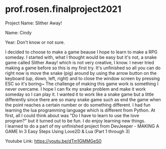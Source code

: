 # prof.rosen.finalproject2021

Project Name: Slither Away!

Name: Cindy 

Year: Don't know or not sure. 

I decided to choose to make a game beause I hope to learn to make a RPG someday. I started with, what I thought would be easy but it's not, a snake game
called Slither Away! which is not very creative, I know. I never tried making a game before so this is my first try. It's unfinished so all you can do right
now is move the snake (pig) around by using the arrow button on the keyboard (up, down, left, right) and to close the window screen by pressing ESC so it's boring~ The challenge of making this game work is something 
I never overcame. I hope I can fix my snake problem and 
make it work someday so I can play it. I wanted it to work like a snake game but a little differently since
there are so many snake game such as end the game when the point reaches a certain number or do something different. I had fun learning the lua programming language which is 
different from Python. At first, all I could think about was "Do I have to learn to use the love program?" but it turned out to be fun. I do enjoy learning new things.   
I learned to do a part of my unfinished project from DevJeeper - MAKING A GAME In 3 Easy Steps Using Love2D & Lua (Part 1 through 3)

Youtube Link: https://youtu.be/dTm1GMMGeS0
